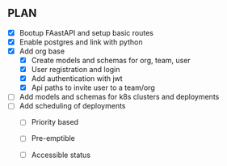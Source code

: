 ## PLAN

- [x] Bootup FAastAPI and setup basic routes
- [x] Enable postgres and link with python
- [x] Add org base
    - [x] Create models and schemas for org, team, user
    - [x] User registration and login
    - [x] Add authentication with jwt
    - [x] Api paths to invite user to a team/org
- [ ] Add models and schemas for k8s clusters and deployments
- [ ] Add scheduling of deployments
    - [ ] Priority based
    - [ ] Pre-emptible
    - [ ] Accessible status

